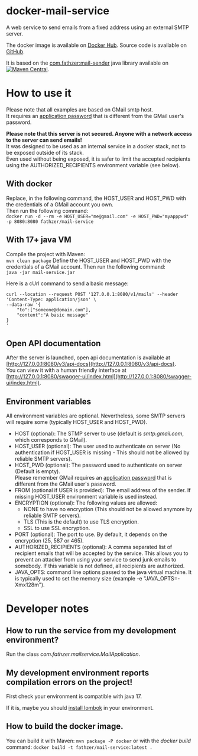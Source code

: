 # docker-mail-service

A web service to send emails from a fixed address using an external SMTP server.

The docker image is available on [Docker Hub](https://hub.docker.com/r/fathzer/mail-service). Source code is available on [GitHub](https://github.com/fathzer/docker-mail-service).

It is based on the [com.fathzer:mail-sender](https://github.com/fathzer/mail-sender) java library available on [![Maven Central](https://maven-badges.herokuapp.com/maven-central/com.fathzer/mail-sender/badge.svg)](https://maven-badges.herokuapp.com/maven-central/com.fathzer/mail-sender).

# How to use it
Please note that all examples are based on GMail smtp host.  
It requires an [application password](https://support.google.com/accounts/answer/185833) that is different from the GMail user's password.  

**Please note that this server is not secured. Anyone with a network access to the server can send emails!**  
It was designed to be used as an internal service in a docker stack, not to be exposed outside of its stack.  
Even used without being exposed, it is safer to limit the accepted recipients using the AUTHORIZED_RECIPIENTS environment variable (see below).

## With docker

Replace, in the following command, the HOST_USER and HOST_PWD with the credentials of a GMail account you own.  
Then run the following command:  
```docker run -d --rm -e HOST_USER="me@gmail.com" -e HOST_PWD="myapppwd" -p 8080:8080 fathzer/mail-service```

## With 17+ java VM

Compile the project with Maven:  
```mvn clean package```
Define the HOST_USER and HOST_PWD with the credentials of a GMail account.
Then run the following command:    
```java -jar mail-service.jar```

Here is a cUrl command to send a basic message:
```
curl --location --request POST '127.0.0.1:8080/v1/mails' --header 'Content-Type: application/json' \
--data-raw '{
    "to":["someone@domain.com"],
    "content":"A basic message"
}
'
```

## Open API documentation
After the server is launched, open api documentation is available at [http://127.0.0.1:8080/v3/api-docs](http://127.0.0.1:8080/v3/api-docs).  
You can view it with a human friendly interface at [http://127.0.0.1:8080/swagger-ui/index.html](http://127.0.0.1:8080/swagger-ui/index.html).

## Environment variables
All environment variables are optional. Nevertheless, some SMTP servers will require some (typically HOST_USER and HOST_PWD).

- HOST (optional): The STMP server to use (default is *smtp.gmail.com*, which corresponds to GMail).
- HOST_USER (optional): The user used to authenticate on server (No authentication if HOST_USER is missing - This should not be allowed by reliable SMTP servers).
- HOST_PWD (optional): The password used to authenticate on server (Default is empty).  
Please remember GMail requires an [application password](https://support.google.com/accounts/answer/185833) that is different from the GMail user's password. 
- FROM (optional if USER is provided): The email address of the sender. If missing HOST_USER environment variable is used instead.
- ENCRYPTION (optional): The following values are allowed:  
    - NONE to have no encryption (This should not be allowed anymore by reliable SMTP servers).
    - TLS (This is the default) to use TLS encryption.
    - SSL to use SSL encryption.
- PORT (optional): The port to use. By default, it depends on the encryption (25, 587 or 465).
- AUTHORIZED_RECIPIENTS (optional): A comma separated list of recipient emails that will be accepted by the service.
This allows you to prevent an attacker from using your service to send junk emails to somebody.
If this variable is not defined, all recipients are authorized.
- JAVA_OPTS: command line options passed to the java virtual machine. It is typically used to set the memory size (example -e "JAVA_OPTS=-Xmx128m").  


# Developer notes
## How to run the service from my development environment?
Run the class *com.fathzer.mailservice.MailApplication*.
## My development environment reports compilation errors on the project!
First check your environment is compatible with java 17.

If it is, maybe you should [install lombok](https://projectlombok.org/) in your environment.
## How to build the docker image.
You can build it with Maven: ```mvn package -P docker``` or with the *docker build* command: ```docker build -t fathzer/mail-service:latest .```

